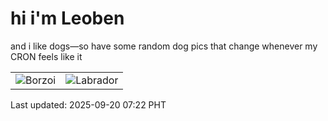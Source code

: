 # hi i'm Leoben

and i like dogs—so have some random dog pics that change whenever my CRON feels like it

|  |  |
|--------|----------|
| ![Borzoi](https://random-dog-vercel.vercel.app/api/random-borzoi?v=1758324146) | ![Labrador](https://random-dog-vercel.vercel.app/api/random-labrador?v=1758324146) |

Last updated: 2025-09-20 07:22 PHT
